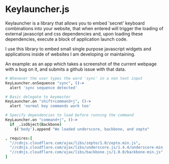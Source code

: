 # Keylauncher.js

Keylauncher is a library that allows you to embed 'secret' keyboard combinations into your website, that when
entered will trigger the loading of external javascript and css dependencies and, upon loading these dependencies,
execute a block of application launch code.

I use this library to embed small single purpose javascript widgets and applications inside of websites I am developing or maintaining.

An example: as an app which takes a screenshot of the current webpage with a bug on it, and submits a github issue with that data.

```coffeescript
# Whenever the user types the word 'sync' in a non text input
KeyLauncher.onSequence "sync", ()->
  alert 'sync sequence detected'

# Basic delegate to keymaster
KeyLauncher.on "shift+command+j", ()->
  alert 'normal key commands work too'

# Specify dependencies to load before running the command
KeyLauncher.on "command+j", ()->
  if _.isObject(Backbone)
    $('body').append "We loaded underscore, backbone, and zepto"

, requires:[
  "//cdnjs.cloudflare.com/ajax/libs/zepto/1.0/zepto.min.js",
  "//cdnjs.cloudflare.com/ajax/libs/underscore.js/1.4.4/underscore-min.js",
  "//cdnjs.cloudflare.com/ajax/libs/backbone.js/1.0.0/backbone-min.js"
]
```

